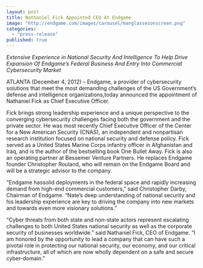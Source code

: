 ```yaml
---
layout: post
title: Nathaniel Fick Appointed CEO At Endgame
image: "http://endgame.com/images/carousel/manglassesonscreen.png"
categories: 
  - "press-release"
published: true
---
```


_Extensive Experience in National Security And Intelligence To Help Drive Expansion Of Endgame’s Federal Business And Entry Into Commercial Cybersecurity Market_

ATLANTA (December 4, 2012) – Endgame, a provider of cybersecurity solutions that 
meet the most demanding challenges of the US Government’s defense and 
intelligence organizations,today announced the appointment of Nathaniel Fick as
Chief Executive Officer.

Fick brings strong leadership experience and a unique perspective to the converging 
cybersecurity challenges facing both the government and the private sector. He was 
most recently Chief Executive Officer of the Center for a New American Security 
(CNAS), an independent and nonpartisan research institution focused on national 
security and defense policy. Fick served as a United States Marine Corps infantry 
officer in Afghanistan and Iraq, and is the author of the bestselling book One Bullet 
Away. Fick is also an operating partner at Bessemer Venture Partners. He replaces 
Endgame founder Christopher Rouland, who will remain on the Endgame Board and 
will be a strategic advisor to the company.

“Endgame hassolid deployments in the federal space and rapidly increasing demand 
from high-end commercial customers,” said Christopher Darby, Chairman of 
Endgame. “Nate’s deep understanding of national security and his leadership 
experience are key to driving the company into new markets and towards even more 
visionary solutions.”

“Cyber threats from both state and non-state actors represent escalating challenges 
to both United States national security as well as the corporate security of businesses worldwide.” said Nathaniel Fick, CEO of Endgame.  “I am honored by the opportunity to lead a company that can have such a pivotal role in protecting our national security, our economy, and our critical infrastructure, all of which are now wholly dependent on a safe and secure cyber-domain.”
